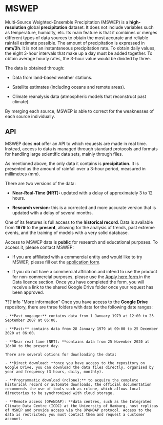 # MSWEP
Multi-Source Weighted-Ensemble Precipitation (MSWEP) is a **high-resolution** global **precipitation** dataset. It does not include variables such as temperature, humidity, etc. Its main feature is that it combines or merges different types of data sources to obtain the most accurate and reliable rainfall estimate possible. The amount of precipitation is expressed in **mm/3h**. It is not an instantaneous precipitation rate. To obtain daily values, the eight 3-hour intervals that make up a day must be added together. To obtain average hourly rates, the 3-hour value would be divided by three.  

The data is obtained through: 

- Data from land-based weather stations. 

- Satellite estimates (including oceans and remote areas). 

- Climate reanalysis data (atmospheric models that reconstruct past climate). 

By merging each source, MSWEP is able to correct for the weaknesses of each source individually.  

 
## API
MSWEP does **not** offer an API to which requests are made in real time. Instead, access to data is managed through standard protocols and formats for handling large scientific data sets, mainly through files. 

As mentioned above, the only data it contains is **precipitation**. It is presented as the amount of rainfall over a 3-hour period, measured in millimetres (mm).  

There are two versions of the data: 

- **Near-Real-Time (NRT):** updated with a delay of approximately 3 to 12 hours.  

- **Research version:** this is a corrected and more accurate version that is updated with a delay of several months. 

One of its features is full access to the **historical record**. Data is available from **1979** to the **present**, allowing for the analysis of trends, past extreme events, and the training of models with a very solid database. 

Access to MSWEP data is **public** for research and educational purposes. To access it, please contact MSWEP:

- If you are affiliated with a commercial entity and would like to try MSWEP, please fill out the [application form](https://www.gloh2o.org/contact/).  

- If you do not have a commercial affiliation and intend to use the product for non-commercial purposes, please use the [Apply here form ](https://www.gloh2o.org/mswep/) in the Data licence section. Once you have completed the form, you will receive a link to the shared Google Drive folder once your request has been approved. 

??? info "More information"
    Once you have access to the **Google Drive** repository, there are three folders with data for the following date ranges: 

    - **Past_nogauge:** contains data from 1 January 1979 at 12:00 to 23 September 2007 at 06:00. 

    - **Past:** contains data from 28 January 1979 at 09:00 to 25 December 2020 at 06:00. 

    - **Near real time (NRT): **contains data from 25 November 2020 at 18:00 to the present day. 

    There are several options for downloading the data:

    - **Direct download: **once you have access to the repository on Google Drive, you can download the data files directly, organised by year and frequency (3 hours, daily, monthly).    

    - **Programmatic download (rclone):** to acquire the complete historical record or automate downloads, the official documentation recommends the use of tools such as rclone, which allows local directories to be synchronised with cloud storage.  

    - **Remote access (OPeNDAP): **data centres, such as the Integrated Climate Data Centre (ICDC) at the University of Hamburg, host replicas of MSWEP and provide access via the OPeNDAP protocol. Access to the data is restricted; you must contact them and request a customer account. 